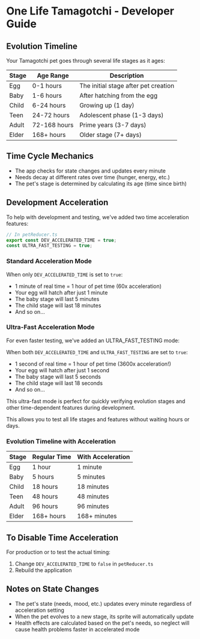 # One Life Tamagotchi - Developer Guide

## Evolution Timeline

Your Tamagotchi pet goes through several life stages as it ages:

| Stage | Age Range | Description |
|-------|-----------|-------------|
| Egg   | 0-1 hours | The initial stage after pet creation |
| Baby  | 1-6 hours | After hatching from the egg |
| Child | 6-24 hours | Growing up (1 day) |
| Teen  | 24-72 hours | Adolescent phase (1-3 days) |
| Adult | 72-168 hours | Prime years (3-7 days) |
| Elder | 168+ hours | Older stage (7+ days) |

## Time Cycle Mechanics

- The app checks for state changes and updates every minute
- Needs decay at different rates over time (hunger, energy, etc.)
- The pet's stage is determined by calculating its age (time since birth)

## Development Acceleration

To help with development and testing, we've added two time acceleration features:

```typescript
// In petReducer.ts
export const DEV_ACCELERATED_TIME = true;
const ULTRA_FAST_TESTING = true;
```

### Standard Acceleration Mode

When only `DEV_ACCELERATED_TIME` is set to `true`:
- 1 minute of real time = 1 hour of pet time (60x acceleration)
- Your egg will hatch after just 1 minute
- The baby stage will last 5 minutes
- The child stage will last 18 minutes
- And so on...

### Ultra-Fast Acceleration Mode

For even faster testing, we've added an ULTRA_FAST_TESTING mode:

When both `DEV_ACCELERATED_TIME` and `ULTRA_FAST_TESTING` are set to `true`:
- 1 second of real time = 1 hour of pet time (3600x acceleration!)
- Your egg will hatch after just 1 second
- The baby stage will last 5 seconds
- The child stage will last 18 seconds
- And so on...

This ultra-fast mode is perfect for quickly verifying evolution stages and other time-dependent features during development.

This allows you to test all life stages and features without waiting hours or days.

### Evolution Timeline with Acceleration

| Stage | Regular Time | With Acceleration |
|-------|--------------|-------------------|
| Egg   | 1 hour | 1 minute |
| Baby  | 5 hours | 5 minutes |
| Child | 18 hours | 18 minutes |
| Teen  | 48 hours | 48 minutes |
| Adult | 96 hours | 96 minutes |
| Elder | 168+ hours | 168+ minutes |

## To Disable Time Acceleration

For production or to test the actual timing:

1. Change `DEV_ACCELERATED_TIME` to `false` in `petReducer.ts`
2. Rebuild the application

## Notes on State Changes

- The pet's state (needs, mood, etc.) updates every minute regardless of acceleration setting
- When the pet evolves to a new stage, its sprite will automatically update
- Health effects are calculated based on the pet's needs, so neglect will cause health problems faster in accelerated mode